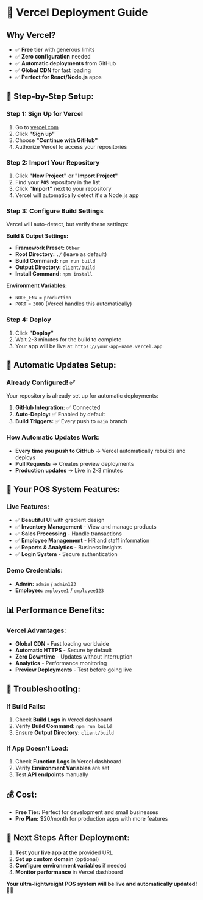 # 🚀 Vercel Deployment Guide

## Why Vercel?
- ✅ **Free tier** with generous limits
- ✅ **Zero configuration** needed
- ✅ **Automatic deployments** from GitHub
- ✅ **Global CDN** for fast loading
- ✅ **Perfect for React/Node.js** apps

## 🎯 **Step-by-Step Setup:**

### **Step 1: Sign Up for Vercel**
1. Go to [vercel.com](https://vercel.com)
2. Click **"Sign up"**
3. Choose **"Continue with GitHub"**
4. Authorize Vercel to access your repositories

### **Step 2: Import Your Repository**
1. Click **"New Project"** or **"Import Project"**
2. Find your **`POS`** repository in the list
3. Click **"Import"** next to your repository
4. Vercel will automatically detect it's a Node.js app

### **Step 3: Configure Build Settings**
Vercel will auto-detect, but verify these settings:

**Build & Output Settings:**
- **Framework Preset:** `Other`
- **Root Directory:** `./` (leave as default)
- **Build Command:** `npm run build`
- **Output Directory:** `client/build`
- **Install Command:** `npm install`

**Environment Variables:**
- `NODE_ENV` = `production`
- `PORT` = `3000` (Vercel handles this automatically)

### **Step 4: Deploy**
1. Click **"Deploy"**
2. Wait 2-3 minutes for the build to complete
3. Your app will be live at: `https://your-app-name.vercel.app`

## 🔄 **Automatic Updates Setup:**

### **Already Configured!** ✅
Your repository is already set up for automatic deployments:

1. **GitHub Integration:** ✅ Connected
2. **Auto-Deploy:** ✅ Enabled by default
3. **Build Triggers:** ✅ Every push to `main` branch

### **How Automatic Updates Work:**
- **Every time you push to GitHub** → Vercel automatically rebuilds and deploys
- **Pull Requests** → Creates preview deployments
- **Production updates** → Live in 2-3 minutes

## 🎉 **Your POS System Features:**

### **Live Features:**
- ✅ **Beautiful UI** with gradient design
- ✅ **Inventory Management** - View and manage products
- ✅ **Sales Processing** - Handle transactions
- ✅ **Employee Management** - HR and staff information
- ✅ **Reports & Analytics** - Business insights
- ✅ **Login System** - Secure authentication

### **Demo Credentials:**
- **Admin:** `admin` / `admin123`
- **Employee:** `employee1` / `employee123`

## 📊 **Performance Benefits:**

### **Vercel Advantages:**
- **Global CDN** - Fast loading worldwide
- **Automatic HTTPS** - Secure by default
- **Zero Downtime** - Updates without interruption
- **Analytics** - Performance monitoring
- **Preview Deployments** - Test before going live

## 🔧 **Troubleshooting:**

### **If Build Fails:**
1. Check **Build Logs** in Vercel dashboard
2. Verify **Build Command:** `npm run build`
3. Ensure **Output Directory:** `client/build`

### **If App Doesn't Load:**
1. Check **Function Logs** in Vercel dashboard
2. Verify **Environment Variables** are set
3. Test **API endpoints** manually

## 💰 **Cost:**
- **Free Tier:** Perfect for development and small businesses
- **Pro Plan:** $20/month for production apps with more features

## 🚀 **Next Steps After Deployment:**

1. **Test your live app** at the provided URL
2. **Set up custom domain** (optional)
3. **Configure environment variables** if needed
4. **Monitor performance** in Vercel dashboard

**Your ultra-lightweight POS system will be live and automatically updated!** 🎉✨

